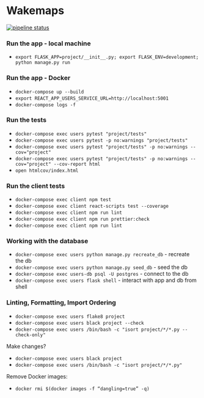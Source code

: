 # Wakemaps

[![pipeline status](https://gitlab.com/nicholaspretorius/wakemaps-test/badges/master/pipeline.svg)](https://gitlab.com/nicholaspretorius/wakemaps-test/commits/master)

### Run the app - local machine

* `export FLASK_APP=project/__init__.py; export FLASK_ENV=development; python manage.py run`

### Run the app - Docker

* `docker-compose up --build`
* `export REACT_APP_USERS_SERVICE_URL=http://localhost:5001`
* `docker-compose logs -f`

### Run the tests

* `docker-compose exec users pytest "project/tests"`
* `docker-compose exec users pytest -p no:warnings "project/tests"`
* `docker-compose exec users pytest "project/tests" -p no:warnings --cov="project"`
* `docker-compose exec users pytest "project/tests" -p no:warnings --cov="project" --cov-report html`
* `open htmlcov/index.html`

### Run the client tests

* `docker-compose exec client npm test`
* `docker-compose exec client react-scripts test --coverage`
* `docker-compose exec client npm run lint`
* `docker-compose exec client npm run prettier:check`
* `docker-compose exec client npm run lint`

### Working with the database

* `docker-compose exec users python manage.py recreate_db` - recreate the db
* `docker-compose exec users python manage.py seed_db` - seed the db
* `docker-compose exec users-db psql -U postgres` - connect to the db
* `docker-compose exec users flask shell` - interact with app and db from shell

### Linting, Formatting, Import Ordering

* `docker-compose exec users flake8 project`
* `docker-compose exec users black project --check`
* `docker-compose exec users /bin/bash -c "isort project/*/*.py --check-only"`

Make changes? 

* `docker-compose exec users black project`
* `docker-compose exec users /bin/bash -c "isort project/*/*.py"`

Remove <none> Docker images: 

* `docker rmi $(docker images -f “dangling=true” -q)`